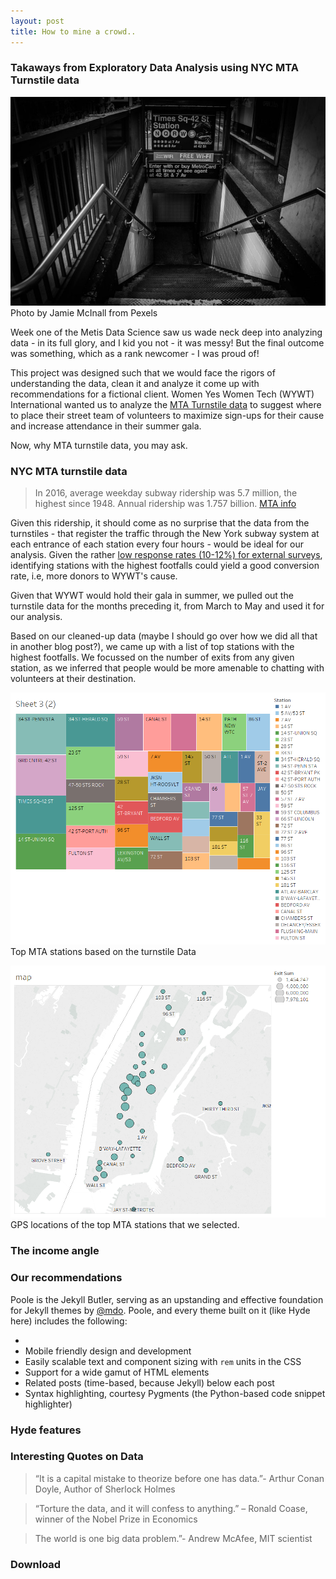 ```yaml
---
layout: post
title: How to mine a crowd..
---
```

### Takaways from Exploratory Data Analysis using NYC MTA Turnstile data
![NYC crowds](/images/pexels-photo-1112107.jpeg)
Photo by Jamie McInall from Pexels

Week one of the Metis Data Science saw us wade neck deep into analyzing data - in its full glory, and I kid you not - it was messy! But the final outcome was something, which as a rank newcomer - I was proud of!

This project was designed such that we would face the rigors of understanding the data, clean it and analyze it come up with recommendations for a fictional client. Women Yes Women Tech (WYWT) International wanted us to analyze the [MTA Turnstile data](http://web.mta.info/developers/turnstile.html) to suggest where to place their street team of volunteers to maximize sign-ups for their cause and increase attendance in their summer gala.

Now, why MTA turnstile data, you may ask.

### NYC MTA turnstile data

>In 2016, average weekday subway ridership was 5.7 million, the highest since 1948. Annual ridership was 1.757 billion.
[MTA info](http://web.mta.info/nyct/facts/ffsubway.htm)

Given this ridership, it should come as no surprise that the data from the turnstiles - that register the traffic through the New York subway system at each entrance of each station every four hours - would be ideal for our analysis. Given the rather [low response rates (10-12%) for external surveys](https://www.surveygizmo.com/resources/blog/survey-response-rates/), identifying stations with the highest footfalls could yield a good conversion rate, i.e, more donors to WYWT's cause.

Given that WYWT would hold their gala in summer, we pulled out the turnstile data for the months preceding it, from March to May and used it for our analysis.

Based on our cleaned-up data (maybe I should go over how we did all that in another blog post?), we came up with a list of top stations with the highest footfalls. We focussed on the number of exits from any given station, as we inferred that people would be more amenable to chatting with volunteers at their destination.

![top stations](images/stations_by_exits.png)
Top MTA stations based on the turnstile Data

![distribution](images/Exit_map.png)
GPS locations of the top MTA stations that we selected.

### The income angle



### Our recommendations

Poole is the Jekyll Butler, serving as an upstanding and effective foundation for Jekyll themes by [@mdo](https://twitter.com/mdo). Poole, and every theme built on it (like Hyde here) includes the following:

*
* Mobile friendly design and development
* Easily scalable text and component sizing with `rem` units in the CSS
* Support for a wide gamut of HTML elements
* Related posts (time-based, because Jekyll) below each post
* Syntax highlighting, courtesy Pygments (the Python-based code snippet highlighter)

### Hyde features



### Interesting Quotes on Data

>“It is a capital mistake to theorize before one has data.”- Arthur Conan Doyle, Author of Sherlock Holmes

>“Torture the data, and it will confess to anything.” – Ronald Coase, winner of the Nobel Prize in Economics

>The world is one big data problem.”- Andrew McAfee, MIT scientist





### Download
